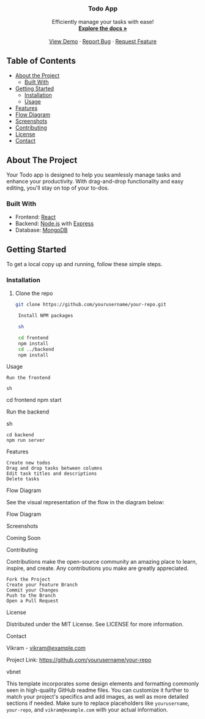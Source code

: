 <!-- PROJECT LOGO -->
<p align="center">
  <h3 align="center">Todo App</h3>
  <p align="center">
    Efficiently manage your tasks with ease!
    <br />
    <a href="#"><strong>Explore the docs »</strong></a>
    <br />
    <br />
    <a href="#">View Demo</a>
    ·
    <a href="https://github.com/yourusername/your-repo">Report Bug</a>
    ·
    <a href="https://github.com/yourusername/your-repo">Request Feature</a>
  </p>
</p>

<!-- TABLE OF CONTENTS -->
## Table of Contents

* [About the Project](#about-the-project)
  * [Built With](#built-with)
* [Getting Started](#getting-started)
  * [Installation](#installation)
  * [Usage](#usage)
* [Features](#features)
* [Flow Diagram](#flow-diagram)
* [Screenshots](#screenshots)
* [Contributing](#contributing)
* [License](#license)
* [Contact](#contact)

<!-- ABOUT THE PROJECT -->
## About The Project

Your Todo app is designed to help you seamlessly manage tasks and enhance your productivity. With drag-and-drop functionality and easy editing, you'll stay on top of your to-dos.

### Built With

* Frontend: [React](https://reactjs.org/)
* Backend: [Node.js](https://nodejs.org/) with [Express](https://expressjs.com/)
* Database: [MongoDB](https://www.mongodb.com/)

<!-- GETTING STARTED -->
## Getting Started

To get a local copy up and running, follow these simple steps.

### Installation

1. Clone the repo
   ```sh
   git clone https://github.com/yourusername/your-repo.git

    Install NPM packages

    sh

    cd frontend
    npm install
    cd ../backend
    npm install

Usage

    Run the frontend

    sh

cd frontend
npm start

Run the backend

sh

    cd backend
    npm run server

<!-- FEATURES -->
Features

    Create new todos
    Drag and drop tasks between columns
    Edit task titles and descriptions
    Delete tasks

<!-- FLOW DIAGRAM -->
Flow Diagram

See the visual representation of the flow in the diagram below:

Flow Diagram
<!-- SCREENSHOTS -->
Screenshots

Coming Soon
<!-- CONTRIBUTING -->
Contributing

Contributions make the open-source community an amazing place to learn, inspire, and create. Any contributions you make are greatly appreciated.

    Fork the Project
    Create your Feature Branch
    Commit your Changes
    Push to the Branch
    Open a Pull Request

<!-- LICENSE -->
License

Distributed under the MIT License. See LICENSE for more information.
<!-- CONTACT -->
Contact

Vikram - vikram@example.com

Project Link: https://github.com/yourusername/your-repo

vbnet


This template incorporates some design elements and formatting commonly seen in high-quality GitHub readme files. You can customize it further to match your project's specifics and add images, as well as more detailed sections if needed. Make sure to replace placeholders like `yourusername`, `your-repo`, and `vikram@example.com` with your actual information.
